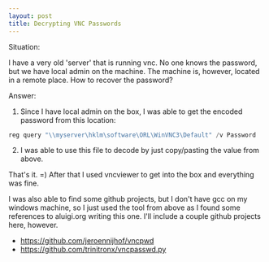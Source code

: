 ```yaml
---
layout: post
title: Decrypting VNC Passwords
---
```


Situation:

I have a very old 'server' that is running vnc. No one knows the password, but we have local admin on the machine. The machine is, however, located in a remote place. How to recover the password?

Answer:

1. Since I have local admin on the box, I was able to get the encoded password from this location:

``` powershell
reg query "\\myserver\hklm\software\ORL\WinVNC3\Default" /v Password
```

2. I was able to use this file to decode by just copy/pasting the value from above.

That's it. =) After that I used vncviewer to get into the box and everything was fine.


I was also able to find some github projects, but I don't have gcc on my windows machine, so I just used the tool from above as I found some references to aluigi.org writing this one. I'll include a couple github projects here, however.

- https://github.com/jeroennijhof/vncpwd
- https://github.com/trinitronx/vncpasswd.py
